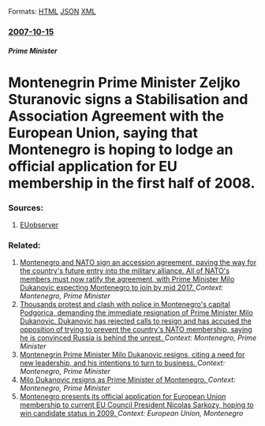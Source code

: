 
Formats: [HTML](/news/2007/10/15/montenegrin-prime-minister-a1-2eljko-a-turanovia-signs-a-stabilisation-and-association-agreement-with-the-european-union-saying-that-monten.html)  [JSON](/news/2007/10/15/montenegrin-prime-minister-a1-2eljko-a-turanovia-signs-a-stabilisation-and-association-agreement-with-the-european-union-saying-that-monten.json)  [XML](/news/2007/10/15/montenegrin-prime-minister-a1-2eljko-a-turanovia-signs-a-stabilisation-and-association-agreement-with-the-european-union-saying-that-monten.xml)  

### [2007-10-15](/news/2007/10/15/index.md)

##### Prime Minister
#  Montenegrin Prime Minister Zeljko Sturanovic signs a Stabilisation and Association Agreement with the European Union, saying that Montenegro is hoping to lodge an official application for EU membership in the first half of 2008. 




### Sources:

1. [EUobserver](http://euobserver.com/9/24972)

### Related:

1. [Montenegro and NATO sign an accession agreement, paving the way for the country's future entry into the military alliance. All of NATO's members must now ratify the agreement, with Prime Minister Milo Dukanovic expecting Montenegro to join by mid 2017. ](/news/2016/05/19/montenegro-and-nato-sign-an-accession-agreement-paving-the-way-for-the-country-s-future-entry-into-the-military-alliance-all-of-nato-s-mem.md) _Context: Montenegro, Prime Minister_
2. [Thousands protest and clash with police in Montenegro's capital Podgorica, demanding the immediate resignation of Prime Minister Milo Dukanovic. Dukanovic has rejected calls to resign and has accused the opposition of trying to prevent the country's NATO membership, saying he is convinced Russia is behind the unrest. ](/news/2015/10/24/thousands-protest-and-clash-with-police-in-montenegro-s-capital-podgorica-demanding-the-immediate-resignation-of-prime-minister-milo-aukan.md) _Context: Montenegro, Prime Minister_
3. [Montenegrin Prime Minister Milo Dukanovic resigns, citing a need for new leadership, and his intentions to turn to business. ](/news/2010/12/22/montenegrin-prime-minister-milo-aukanovia-resigns-citing-a-need-for-new-leadership-and-his-intentions-to-turn-to-business.md) _Context: Montenegro, Prime Minister_
4. [Milo Dukanovic resigns as Prime Minister of Montenegro. ](/news/2010/12/21/milo-aukanovia-resigns-as-prime-minister-of-montenegro.md) _Context: Montenegro, Prime Minister_
5. [ Montenegro presents its official application for European Union membership to current EU Council President Nicolas Sarkozy, hoping to win candidate status in 2009. ](/news/2008/12/15/montenegro-presents-its-official-application-for-european-union-membership-to-current-eu-council-president-nicolas-sarkozy-hoping-to-win-c.md) _Context: European Union, Montenegro_
